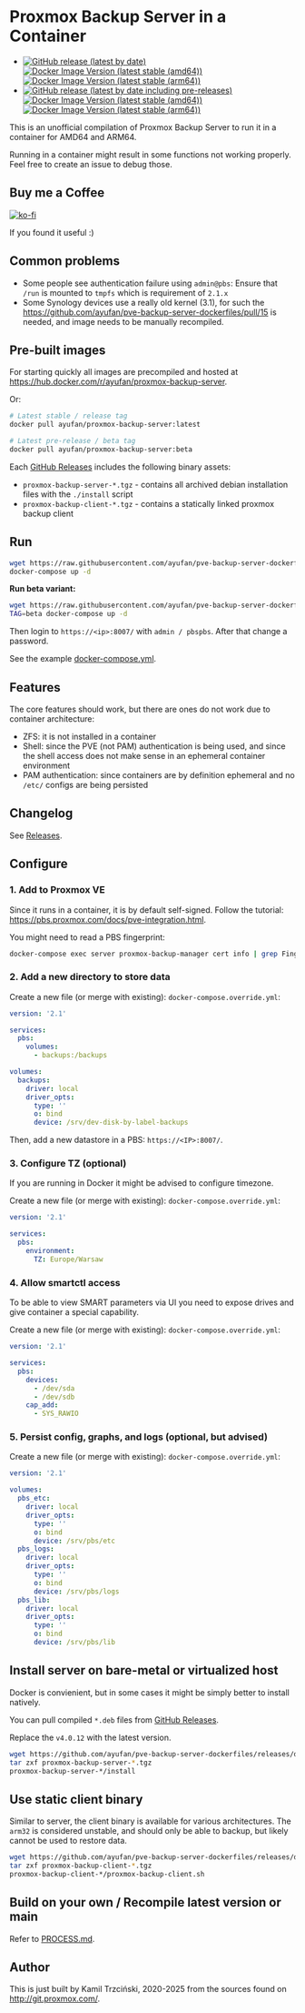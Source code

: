 # Proxmox Backup Server in a Container

- [![GitHub release (latest by date)](https://img.shields.io/github/v/release/ayufan/pve-backup-server-dockerfiles?label=GitHub%20Release)](https://github.com/ayufan/pve-backup-server-dockerfiles/releases) [![Docker Image Version (latest stable (amd64))](https://img.shields.io/docker/v/ayufan/proxmox-backup-server/latest?arch=amd64&label=Docker:%20latest)](https://hub.docker.com/r/ayufan/proxmox-backup-server/tags) [![Docker Image Version (latest stable (arm64))](https://img.shields.io/docker/v/ayufan/proxmox-backup-server/latest?arch=arm64&label=Docker:%20latest)](https://hub.docker.com/r/ayufan/proxmox-backup-server/tags)
- [![GitHub release (latest by date including pre-releases)](https://img.shields.io/github/v/release/ayufan/pve-backup-server-dockerfiles?include_prereleases&color=red&label=GitHub%20Pre-Release)](https://github.com/ayufan/pve-backup-server-dockerfiles/releases/latest) [![Docker Image Version (latest stable (amd64))](https://img.shields.io/docker/v/ayufan/proxmox-backup-server/beta?arch=amd64&color=red&label=Docker:%20beta)](https://hub.docker.com/r/ayufan/proxmox-backup-server/tags) [![Docker Image Version (latest stable (arm64))](https://img.shields.io/docker/v/ayufan/proxmox-backup-server/beta?arch=arm64&color=red&label=Docker:%20beta)](https://hub.docker.com/r/ayufan/proxmox-backup-server/tags)

This is an unofficial compilation of Proxmox Backup Server
to run it in a container for AMD64 and ARM64.

Running in a container might result in some functions not working
properly. Feel free to create an issue to debug those.

## Buy me a Coffee

[![ko-fi](https://ko-fi.com/img/githubbutton_sm.svg)](https://ko-fi.com/Y8Y8GCP24)

If you found it useful :)

## Common problems

- Some people see authentication failure using `admin@pbs`: Ensure that `/run` is mounted to `tmpfs` which is requirement of `2.1.x`
- Some Synology devices use a really old kernel (3.1), for such the https://github.com/ayufan/pve-backup-server-dockerfiles/pull/15
  is needed, and image needs to be manually recompiled.

## Pre-built images

For starting quickly all images are precompiled and hosted
at https://hub.docker.com/r/ayufan/proxmox-backup-server.

Or:

```bash
# Latest stable / release tag
docker pull ayufan/proxmox-backup-server:latest

# Latest pre-release / beta tag
docker pull ayufan/proxmox-backup-server:beta
```

Each [GitHub Releases](https://github.com/ayufan/pve-backup-server-dockerfiles/releases) includes the following binary assets:

- `proxmox-backup-server-*.tgz` - contains all archived debian installation files with the `./install` script
- `proxmox-backup-client-*.tgz` - contains a statically linked proxmox backup client

## Run

```bash
wget https://raw.githubusercontent.com/ayufan/pve-backup-server-dockerfiles/refs/heads/main/docker-compose.yml
docker-compose up -d
```

**Run beta variant:**

```bash
wget https://raw.githubusercontent.com/ayufan/pve-backup-server-dockerfiles/refs/heads/main/docker-compose.yml
TAG=beta docker-compose up -d
```

Then login to `https://<ip>:8007/` with `admin / pbspbs`.
After that change a password.

See the example [docker-compose.yml](./docker-compose.yml).

## Features

The core features should work, but there are ones do not work due to container architecture:

- ZFS: it is not installed in a container
- Shell: since the PVE (not PAM) authentication is being used, and since the shell access does not make sense in an ephemeral container environment
- PAM authentication: since containers are by definition ephemeral and no `/etc/` configs are being persisted

## Changelog

See [Releases](https://github.com/ayufan/pve-backup-server-dockerfiles/releases).

## Configure

### 1. Add to Proxmox VE

Since it runs in a container, it is by default self-signed.
Follow the tutorial: https://pbs.proxmox.com/docs/pve-integration.html.

You might need to read a PBS fingerprint:

```bash
docker-compose exec server proxmox-backup-manager cert info | grep Fingerprint
```

### 2. Add a new directory to store data

Create a new file (or merge with existing): `docker-compose.override.yml`:

```yaml
version: '2.1'

services:
  pbs:
    volumes:
      - backups:/backups

volumes:
  backups:
    driver: local
    driver_opts:
      type: ''
      o: bind
      device: /srv/dev-disk-by-label-backups
```

Then, add a new datastore in a PBS: `https://<IP>:8007/`.

### 3. Configure TZ (optional)

If you are running in Docker it might be advised to configure timezone.

Create a new file (or merge with existing): `docker-compose.override.yml`:

```yaml
version: '2.1'

services:
  pbs:
    environment:
      TZ: Europe/Warsaw
```

### 4. Allow smartctl access

To be able to view SMART parameters via UI you need to expose drives and give container
a special capability.

Create a new file (or merge with existing): `docker-compose.override.yml`:

```yaml
version: '2.1'

services:
  pbs:
    devices:
      - /dev/sda
      - /dev/sdb
    cap_add:
      - SYS_RAWIO
```

### 5. Persist config, graphs, and logs (optional, but advised)

Create a new file (or merge with existing): `docker-compose.override.yml`:

```yaml
version: '2.1'

volumes:
  pbs_etc:
    driver: local
    driver_opts:
      type: ''
      o: bind
      device: /srv/pbs/etc
  pbs_logs:
    driver: local
    driver_opts:
      type: ''
      o: bind
      device: /srv/pbs/logs
  pbs_lib:
    driver: local
    driver_opts:
      type: ''
      o: bind
      device: /srv/pbs/lib
```

## Install server on bare-metal or virtualized host

Docker is convienient, but in some cases it might be simply better to install natively.

You can pull compiled `*.deb` files from [GitHub Releases](https://github.com/ayufan/pve-backup-server-dockerfiles/releases).

Replace the `v4.0.12` with the latest version.

```bash
wget https://github.com/ayufan/pve-backup-server-dockerfiles/releases/download/v4.0.12/proxmox-backup-server-v4.0.12-$(dpkg --print-architecture).tgz
tar zxf proxmox-backup-server-*.tgz
proxmox-backup-server-*/install
```

## Use static client binary

Similar to server, the client binary is available for various architectures. The `arm32` is considered unstable, and should only be able to backup, but likely cannot be used to restore data.

```bash
wget https://github.com/ayufan/pve-backup-server-dockerfiles/releases/download/v4.0.12/proxmox-backup-client-v4.0.12-$(dpkg --print-architecture).tgz
tar zxf proxmox-backup-client-*.tgz
proxmox-backup-client-*/proxmox-backup-client.sh
```

## Build on your own / Recompile latest version or main

Refer to [PROCESS.md](PROCESS.md).

## Author

This is just built by Kamil Trzciński, 2020-2025
from the sources found on http://git.proxmox.com/.
